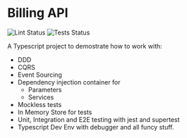# Billing API


![Lint Status](https://github.com/jorge07/billing-api/workflows/Lint/badge.svg)
![Tests Status](https://github.com/jorge07/billing-api/workflows/Tests/badge.svg)

A Typescript project to demostrate how to work with:

- DDD
- CQRS
- Event Sourcing
- Dependency injection container for 
  - Parameters
  - Services
- Mockless tests
- In Memory Store for tests
- Unit, Integration and E2E testing with jest and supertest
- Typescript Dev Env with debugger and all funcy stuff.

